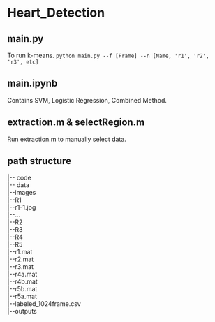 # Heart_Detection

## main.py
To run k-means.
`python main.py --f [Frame] --n [Name, 'r1', 'r2', 'r3', etc]`

## main.ipynb
Contains SVM, Logistic Regression, Combined Method.

## extraction.m & selectRegion.m
Run extraction.m to manually select data.

## path structure
|-- code   
|-- data   
  |--images   
    |--R1  
      |--r1-1.jpg   
      |--...   
    |--R2   
    |--R3    
    |--R4   
    |--R5     
  |--r1.mat   
  |--r2.mat   
  |--r3.mat   
  |--r4a.mat   
  |--r4b.mat   
  |--r5b.mat   
  |--r5a.mat   
  |--labeled_1024frame.csv   
|--outputs   
